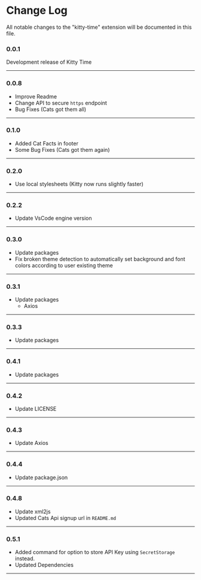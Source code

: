 # Change Log
All notable changes to the "kitty-time" extension will be documented in this file.

### 0.0.1

Development release of Kitty Time

-----------------------------------------------------------------------------------------------------------

### 0.0.8

- Improve Readme
- Change API to secure `https` endpoint
- Bug Fixes (Cats got them all)

-----------------------------------------------------------------------------------------------------------

### 0.1.0

- Added Cat Facts in footer
- Some Bug Fixes (Cats got them again)

-----------------------------------------------------------------------------------------------------------

### 0.2.0

- Use local stylesheets (Kitty now runs slightly faster)

-----------------------------------------------------------------------------------------------------------

### 0.2.2

- Update VsCode engine version

-----------------------------------------------------------------------------------------------------------

### 0.3.0
- Update packages
- Fix broken theme detection to automatically set background and font colors according to user existing theme

-----------------------------------------------------------------------------------------------------------

### 0.3.1
- Update packages
    - Axios

-----------------------------------------------------------------------------------------------------------

### 0.3.3
- Update packages

-----------------------------------------------------------------------------------------------------------

### 0.4.1
- Update packages

-----------------------------------------------------------------------------------------------------------

### 0.4.2
- Update LICENSE

-----------------------------------------------------------------------------------------------------------

### 0.4.3
- Update Axios

-----------------------------------------------------------------------------------------------------------

### 0.4.4
- Update package.json

-----------------------------------------------------------------------------------------------------------

### 0.4.8
- Update xml2js
- Updated Cats Api signup url in `README.md`

-----------------------------------------------------------------------------------------------------------

### 0.5.1
- Added command for option to store API Key using `SecretStorage` instead.
- Updated Dependencies

-----------------------------------------------------------------------------------------------------------
